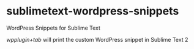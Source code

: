 sublimetext-wordpress-snippets
==============================

WordPress Snippets for Sublime Text


_wpplugin+tab_ will print the custom WordPress snippet in Sublime Text 2
